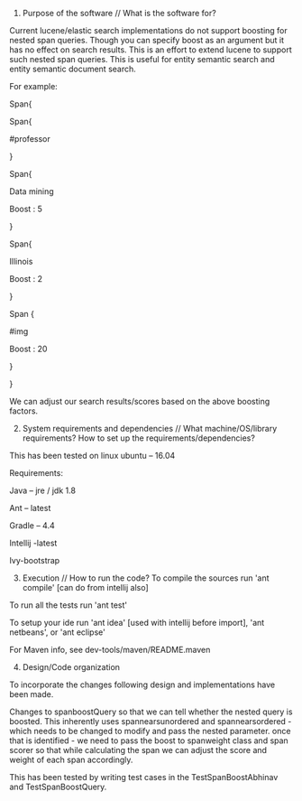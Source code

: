 1) Purpose of the software // What is the software for? 

Current lucene/elastic search implementations do not support boosting for nested span queries. Though you can specify boost as an argument but it has no effect on search results.  This is an effort to extend lucene to support such nested span queries. This is useful for entity semantic search and entity semantic document search. 

For example: 

Span{ 

Span{ 

#professor 

} 

Span{ 

Data mining 

Boost : 5 

} 

Span{ 

Illinois 

Boost : 2 

} 

Span { 

#img 

Boost : 20 

} 

} 

We can adjust our search results/scores based on the above boosting factors. 

 
2) System requirements and dependencies // What machine/OS/library requirements? How to set up the requirements/dependencies? 

This has been tested on linux ubuntu – 16.04 

Requirements: 

Java – jre / jdk 1.8 

Ant – latest 

Gradle – 4.4 

Intellij -latest 

Ivy-bootstrap 

 
3) Execution // How to run the code? 
To compile the sources run 'ant compile' [can do from intellij also] 

To run all the tests run 'ant test' 

To setup your ide run 'ant idea' [used with intellij before import], 'ant netbeans', or 'ant eclipse' 

For Maven info, see dev-tools/maven/README.maven 

4) Design/Code organization 

To incorporate the changes following design and implementations have been made. 

Changes to spanboostQuery so that we can tell whether the nested query is boosted. This inherently uses spannearsunordered and spannearsordered - which needs to be changed to modify and pass the nested parameter. once that is identified - we need to pass the boost to spanweight class and span scorer so that while calculating the span we can adjust the score and weight of each span accordingly.  

This has been tested by writing test cases in the TestSpanBoostAbhinav and TestSpanBoostQuery.
